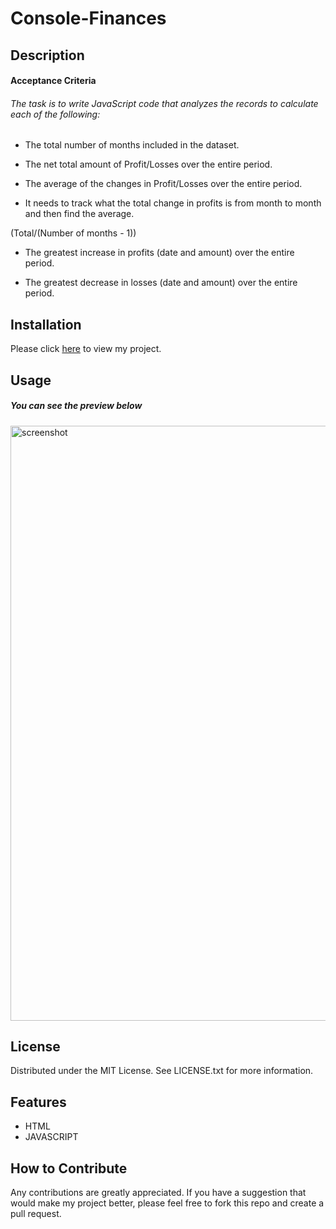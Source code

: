 # Console-Finances

## Description

#### Acceptance Criteria

###### The task is to write JavaScript code that analyzes the records to calculate each of the following:

* The total number of months included in the dataset.

* The net total amount of Profit/Losses over the entire period.

* The average of the changes in Profit/Losses over the entire period.

* It needs to track what the total change in profits is from month to month and then find the average.

(Total/(Number of months - 1))

* The greatest increase in profits (date and amount) over the entire period.

* The greatest decrease in losses (date and amount) over the entire period.

## Installation

Please click [here](https://borsa8.github.io/Console-Finances/) to view my project.

## Usage

##### You can see the preview below

<img width="952" alt="screenshot" src="https://github.com/Borsa8/Console-Finances/assets/129904894/353cc74f-1d54-4d5e-90d3-c445b904c848">

## License

Distributed under the MIT License. See LICENSE.txt for more information.

## Features

* HTML
* JAVASCRIPT

## How to Contribute

Any contributions are greatly appreciated. If you have a suggestion that would make my project better, please feel free to fork this repo and create a pull request.
